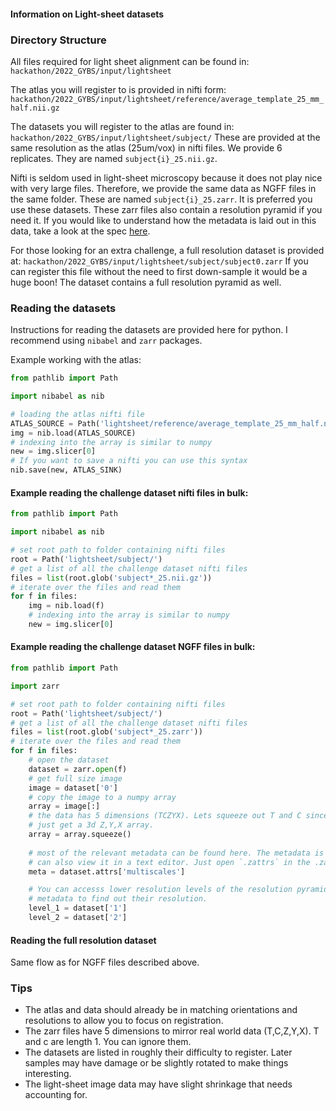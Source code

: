 #### Information on Light-sheet datasets

### Directory Structure

All files required for light sheet alignment can be found in:
`hackathon/2022_GYBS/input/lightsheet`

The atlas you will register to is provided in nifti form:
`hackathon/2022_GYBS/input/lightsheet/reference/average_template_25_mm_half.nii.gz`

The datasets you will register to the atlas are found in:
`hackathon/2022_GYBS/input/lightsheet/subject/`
These are provided at the same resolution as the atlas (25um/vox) in nifti files. We provide 6
replicates. They are named `subject{i}_25.nii.gz`. 

Nifti is seldom used in light-sheet microscopy
because it does not play nice with very large files. Therefore, we provide the same data as NGFF
files in the same folder. These are named `subject{i}_25.zarr`. It is preferred you use these
datasets. These zarr files also contain a resolution pyramid if you need it. If you would like to
understand how the metadata is laid out in this data, take a look at the spec
[here](https://ngff.openmicroscopy.org/latest/).

For those looking for an extra challenge, a full resolution dataset is provided at:
`hackathon/2022_GYBS/input/lightsheet/subject/subject0.zarr`
If you can register this file without the need to first down-sample it would be a huge boon! The
dataset contains a full resolution pyramid as well.

### Reading the datasets

Instructions for reading the datasets are provided here for python. I recommend using `nibabel`
and `zarr` packages.

Example working with the atlas:

```python
from pathlib import Path

import nibabel as nib

# loading the atlas nifti file
ATLAS_SOURCE = Path('lightsheet/reference/average_template_25_mm_half.nii.gz')
img = nib.load(ATLAS_SOURCE)
# indexing into the array is similar to numpy
new = img.slicer[0]
# If you want to save a nifti you can use this syntax
nib.save(new, ATLAS_SINK)
```

#### Example reading the challenge dataset nifti files in bulk:

```python
from pathlib import Path

import nibabel as nib

# set root path to folder containing nifti files
root = Path('lightsheet/subject/')
# get a list of all the challenge dataset nifti files
files = list(root.glob('subject*_25.nii.gz'))
# iterate over the files and read them
for f in files:
    img = nib.load(f)
    # indexing into the array is similar to numpy
    new = img.slicer[0]
```

#### Example reading the challenge dataset NGFF files in bulk:

```python
from pathlib import Path

import zarr

# set root path to folder containing nifti files
root = Path('lightsheet/subject/')
# get a list of all the challenge dataset nifti files
files = list(root.glob('subject*_25.zarr'))
# iterate over the files and read them
for f in files:
    # open the dataset
    dataset = zarr.open(f)
    # get full size image
    image = dataset['0']
    # copy the image to a numpy array 
    array = image[:]
    # the data has 5 dimensions (TCZYX). Lets squeeze out T and C since they have length 1 and 
    # just get a 3d Z,Y,X array.
    array = array.squeeze()
    
    # most of the relevant metadata can be found here. The metadata is stored as a json so you 
    # can also view it in a text editor. Just open `.zattrs` in the .zarr root directory. 
    meta = dataset.attrs['multiscales']

    # You can accesss lower resolution levels of the resolution pyramid like this. Parse the 
    # metadata to find out their resolution. 
    level_1 = dataset['1']
    level_2 = dataset['2']
```

#### Reading the full resolution dataset
Same flow as for NGFF files described above.

### Tips

- The atlas and data should already be in matching orientations and resolutions to allow you to
  focus on registration.
- The zarr files have 5 dimensions to mirror real world data (T,C,Z,Y,X). T and c are length 1. You
  can ignore them.
- The datasets are listed in roughly their difficulty to register. Later samples may have damage or
  be slightly rotated to make things interesting.
- The light-sheet image data may have slight shrinkage that needs accounting for.
